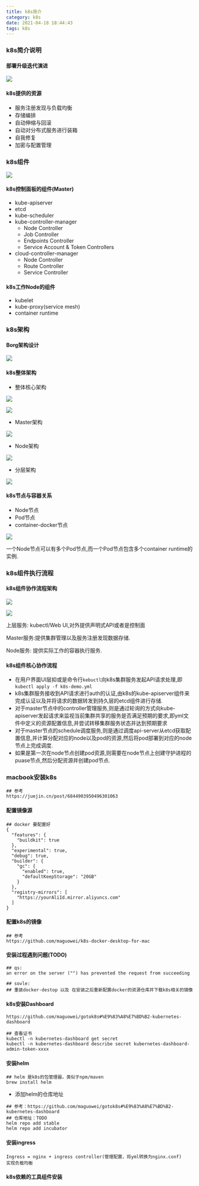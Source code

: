 ```yaml
---
title: k8s简介
category: k8s
date: 2021-04-18 18:44:43
tags: k8s
---
```


<!-- more -->

### k8s简介说明

#### 部署升级迭代演进
![](/Users/keithl/github/personal/xiaokunliu.github.io/websites/zimages/k8s/k8s_01.jpg)


#### k8s提供的资源
- 服务注册发现与负载均衡
- 存储编排
- 自动伸缩与回滚
- 自动对分布式服务进行装箱
- 自我修复
- 加密与配置管理

### k8s组件
![](/Users/keithl/github/personal/xiaokunliu.github.io/websites/zimages/k8s/k8s_02.jpg)

#### k8s控制面板的组件(Master)
- kube-apiserver
- etcd
- kube-scheduler
- kube-controller-manager
    - Node Controller
    - Job Controller
    - Endpoints Controller
    - Service Account & Token Controllers
- cloud-controller-manager
    - Node Controller
    - Route Controller
    - Service Controller


#### k8s工作Node的组件
- kubelet
- kube-proxy(service mesh)
- container runtime

### k8s架构

#### Borg架构设计

![](/Users/keithl/docker/data/xiaokunliu.github.io/websites/zimages/k8s/k8s_03.jpg)

#### k8s整体架构

- 整体核心架构

![](/Users/keithl/docker/data/xiaokunliu.github.io/websites/zimages/k8s/k8s_07.jpg)

![](/Users/keithl/docker/data/xiaokunliu.github.io/websites/zimages/k8s/k8s_08.jpg)

- Master架构

![](/Users/keithl/docker/data/xiaokunliu.github.io/websites/zimages/k8s/k8s_09_master.jpg)

- Node架构

![](/Users/keithl/docker/data/xiaokunliu.github.io/websites/zimages/k8s/k8s_10_nodes.jpg)

- 分层架构

![](/Users/keithl/docker/data/xiaokunliu.github.io/websites/zimages/k8s/k8s_11.jpg)

#### k8s节点与容器关系

- Node节点
- Pod节点
- container-docker节点

![](/Users/keithl/docker/data/xiaokunliu.github.io/websites/zimages/k8s/k8s_06.jpg)

一个Node节点可以有多个Pod节点,而一个Pod节点包含多个container runtime的实例.

### k8s组件执行流程

#### k8s组件协作流程架构

![](/Users/keithl/docker/data/xiaokunliu.github.io/websites/zimages/k8s/k8s_04.jpg)

![](/Users/keithl/docker/data/xiaokunliu.github.io/websites/zimages/k8s/k8s_05.jpg)

上层服务: kubectl/Web UI,对外提供声明式API或者是控制面

Master服务:提供集群管理以及服务注册发现数据存储.

Node服务: 提供实际工作的容器执行服务.

#### k8s组件核心协作流程

- 在用户界面UI层抑或是命令行`kebuctl`向k8s集群服务发起API请求处理,即`kubectl apply -f k8s-demo.yml`
- k8s集群服务接收到API请求进行auth的认证,由k8s的kube-apiserver组件来完成认证以及并将请求的数据转发到持久层的etcd组件进行存储.
- 对于master节点中的controller管理服务,则是通过轮询的方式向kube-apiserver发起请求来监视当前集群共享的服务是否满足预期的要求,即yml文件中定义的资源配置信息,并尝试转移集群服务状态并达到预期要求
- 对于master节点的schedule调度服务,则是通过调度api-server从etcd获取配置信息,并计算分配对应的node以及pod的资源,然后将pod部署到对应的node节点上完成调度.
- 如果是第一次在node节点创建pod资源,则需要在node节点上创建守护进程的puase节点,然后分配资源并创建pod节点.

### macbook安装k8s

```text
## 参考
https://juejin.cn/post/6844903950496301063
```

#### 配置镜像源

```text
## docker 要配置好
{
  "features": {
    "buildkit": true
  },
  "experimental": true,
  "debug": true,
  "builder": {
    "gc": {
      "enabled": true,
      "defaultKeepStorage": "20GB"
    }
  },
  "registry-mirrors": [
    "https://yourAliId.mirror.aliyuncs.com"
  ]
}
```

#### 配置k8s的镜像

```text
## 参考
https://github.com/maguowei/k8s-docker-desktop-for-mac
```

#### 安装过程遇到问题(TODO)

```text
## qs:
an error on the server ("") has prevented the request from succeeding

## sovle:
## 重装docker-destop 以及 在安装之后重新配置docker的资源仓库并下载k8s相关的镜像
```

#### k8s安装Dashboard

```text
https://github.com/maguowei/gotok8s#%E9%83%A8%E7%BD%B2-kubernetes-dashboard

## 查看证书
kubectl -n kubernetes-dashboard get secret
kubectl -n kubernetes-dashboard describe secret kubernetes-dashboard-admin-token-xxxx
```

#### 安装helm

```text
## helm 是k8s的包管理器，类似于npm/maven
brew install helm
```

- 添加helm的仓库地址
```text
## 参考：https://github.com/maguowei/gotok8s#%E9%83%A8%E7%BD%B2-kubernetes-dashboard
## 仓库地址：TODO
helm repo add stable 
helm repo add incubator 
```

#### 安装ingress

```text
Ingress = nginx + ingress controller(管理配置，将yml转换为nginx.conf)
实现负载均衡
```

#### k8s依赖的工具组件安装

